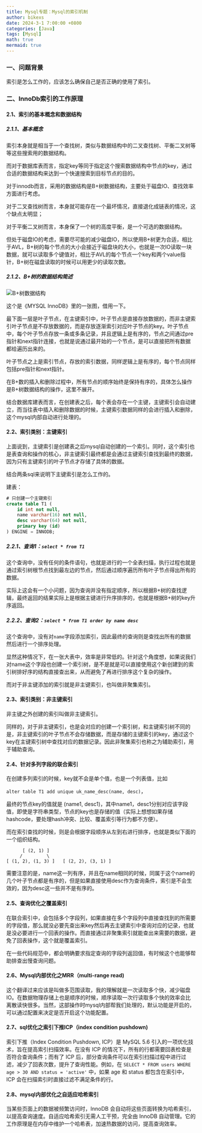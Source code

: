 ```yaml
---
title: Mysql专题：Mysql的索引机制
author: bikexs
date: 2024-3-1 7:00:00 +0800
categories: [Java]
tags: [Mysql]
math: true
mermaid: true
---
```


### 一、问题背景

索引是怎么工作的，应该怎么确保自己是否正确的使用了索引。



### 二、InnoDb索引的工作原理

#### 2.1、索引的基本概念和数据结构

##### 2.1.1、基本概念

索引本身就是相当于一个查找树，类似与数据结构中的二叉查找树、平衡二叉树等等这些搜索用的数据结构。

而对于数据库表而言，指定key等同于指定这个搜索数据结构中节点的key，通过合适的数据结构来达到一个快速搜索到目标节点的目的。

对于innodb而言，采用的数据结构是B+树数据结构，主要处于磁盘IO、查找效率方面进行考虑。

对于二叉查找树而言，本身就可能存在一个最坏情况，直接退化成链表的情况，这个缺点太明显；

对于平衡二叉树而言，本身保了一个树的高度平衡，是一个可选的数据结构。

但处于磁盘IO的考虑，需要尽可能的减少磁盘IO，所以使用B+树更为合适，相比于AVL，B+树的每个节点的大小会接近于磁盘块的大小，也就是一次IO读取一块数据，就可以读取多个键值对，相比于AVL的每个节点一个key和两个value指针，B+树在磁盘读取的时候可以用更少的读取次数。



##### 2.1.2、B+树的数据结构简述

![B+树数据结构](https://s21.ax1x.com/2024/07/29/pkLeg6x.png)

这个是《MYSQL InnoDB》里的一张图，借用一下。

最下面一层是叶子节点，在主键索引中，叶子节点是直接存放数据的，而非主键索引叶子节点是不存放数据的，而是存放逐渐索引对应叶子节点的key。叶子节点中，每个叶子节点存放一条或多条记录，并且逻辑上是有序的，节点之间通过pre指针和next指针连接，也就是说通过最开始的一个节点，是可以直接把所有数据都给遍历出来的。

叶子节点之上是索引节点，存放的索引数据，同样逻辑上是有序的，每个节点同样包括pre指针和next指针。

在B+数的插入和删除过程中，所有节点的顺序始终是保持有序的，具体怎么操作是B+树数据结构的操作，这里不展开。



结合数据库建表而言，在创建表之后，每个表会存在一个主键，主键索引会自动建立，而当往表中插入和删除数据的时候，主键索引数据同样的会进行插入和删除，这个mysql内部自动进行处理的。

#### 2.2、索引类别：主键索引

上面说到，主键索引是创建表之后mysql自动创建的一个索引。同时，这个索引也是表查询和操作的核心，非主键索引最终都是会通过主键索引查找到最终的数据，因为只有主键索引的叶子节点才存储了具体的数据。

结合两条sql来说明下主键索引是怎么工作的。

建表：

```sql
# 只创建一个主键索引
create table T1 (
	id int not null,
	name varchar(16) not null,
	desc varchar(64) not null,
	primary key (id)
) ENGINE = INNODB;
```



##### 2.2.1、查询1：`select * from T1`

这个查询中，没有任何的条件语句，也就是进行的一个全表扫描，执行过程也就是通过索引树根节点找到最左边的节点，然后通过顺序遍历所有叶子节点得出所有的数据。

实际上这会有一个小问题，因为查询并没有指定顺序，所以根据B+树的查找逻辑，最终返回的结果实际上是根据主键进行升序排序的，也就是根据B+树的key升序返回。

##### 2.2.2、查询2：`select * from T1 order by name desc`

这个查询中，没有对`name`字段添加索引，因此最终的查询则是查找出所有的数据然后进行一个排序处理。

显然这种情况下，在一张大表中，效率是非常低的。针对这个角度想，如果说我们对name这个字段也创建一个索引树，是不是就是可以直接使用这个新创建到的索引树排好序的结构直接查出来，从而避免了再进行排序这个复杂的操作。

而对于非主键添加的索引就是非主键索引，也叫做非聚集索引。

#### 2.3、索引类别：非主键索引

非主键之外创建的索引叫做非主键索引。

同样的，对于非主键索引，也是会对应的创建一个索引树，和主键索引树不同的是，非主键索引的叶子节点不会存储数据，而是存储的主键索引的key，通过这个key在主键索引树中查找对应的数据记录。因此非聚集索引也称之为辅助索引，用于辅助查询。

#### 2.4、针对多列字段的联合索引

在创建多列索引的时候，key就不会是单个值，也是一个列表值，比如

`alter table T1 add unique uk_name_desc(name, desc)`， 

最终的节点key的值就是 (name1, desc1)，其中name1，desc1分别对应该字段值，即使是字符串类型，节点的key也是存储的值（实际上想想如果存储hashcode，要处理hash冲突、比较、覆盖索引等行为都不方便）。

而在索引查找的时候，则是会根据字段顺序从左到右进行排序，也就是类似下面的一个组织结构。

```
      [ (2, 1) ]
     /         \
[ (1, 2), (1, 3) ]   [ (2, 2), (3, 1) ]
```

需要注意的是，name这一列有序，并且在name相同的时候，同属于这个name的几个叶子节点都是有序的，但是如果直接使用desc作为查询条件，索引是不会生效的，因为desc这一些并不是有序的。

#### 2.5、查询优化之覆盖索引

在联合索引中，会包括多个字段列，如果直接在多个字段列中直接查找到的所需要的字段值，那么就没必要先查出来key然后再去主键索引中查询对应的记录，也就是没必要进行一个回表的操作。而直接通过非聚集索引就能查出来需要的数据，避免了回表操作，这个就是覆盖索引。

在一些代码规范中，都会明确要求指定查询的字段列返回值，有时候这个也能够帮助排查出慢查询问题。

#### 2.6、Mysql内部优化之MRR（multi-range read)

这个翻译过来应该是叫做多范围读取，我的理解就是一次读取多个快，减少磁盘IO。在数据物理存储上也是顺序的时候，顺序读取一次行读取多个快的效率会比离散读快很多。当然，这部操作时mysql内部帮我们处理的，默认功能是开启的，可以通过配置来决定是否开启这个功能配置。

#### 2.7、sql优化之索引下推ICP（index condition pushdown)

索引下推（Index Condition Pushdown, ICP）是 MySQL 5.6 引入的一项优化技术，旨在提高索引扫描效率。在没有 ICP 的情况下，所有的行都需要回表检查是否符合查询条件；而有了 ICP 后，部分查询条件可以在索引扫描过程中进行过滤，减少了回表次数，提升了查询性能。例如，在 `SELECT * FROM users WHERE age > 30 AND status = 'active'` 中，如果 age 和 status 都包含在索引中，ICP 会在扫描索引时直接过滤不满足条件的行。

#### 2.8、mysql内部优化之自适应哈希索引

当某些页面上的数据被频繁访问时，InnoDB 会自动将这些页面转换为哈希索引，以提高查询速度。自适应哈希索引无需人工干预，完全由 InnoDB 自动管理。它的工作原理是在内存中维护一个哈希表，加速热数据的访问，提高查询效率。









